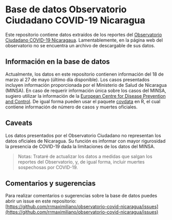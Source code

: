 # Base de datos Observatorio Ciudadano COVID-19 Nicaragua

Este repositorio contiene datos extraídos de los reportes del [Observatorio Ciudadano COVID-19 Nicaragaua](https://observatorioni.org). Lamentablemente, en la página web del observatorio no se encuentra un archivo de descargable de sus datos. 

## Información en la base de datos

Actualmente, los datos en este repositorio contienen información del 18 de marzo al 27 de mayo (último día disponible). Los casos presentados incluyen información proporcionada por el Ministerio de Salud de Nicaragua (MINSA). En caso de requerir información única sobre los casos del MINSA, sugiero utilizar la información de la [European Centre for Disease Prevention and Control](https://www.ecdc.europa.eu/). De igual forma pueden usar el paquete [covdata](https://kjhealy.github.io/covdata/) en R, el cual contiene información de número de casos y muertes oficiales.

## Caveats

Los datos presentados por el Observatorio Ciudadano no representan los datos oficiales de Nicaragua. Su función es informar con mayor rigurosidad la presencia de COVID-19 dada la limitaciones de los datos del MINSA. 

> Notas: Trataré de actualizar los datos a medidas que salgan los reportes del Observatorio, y, de igual forma, incluir muertes sospechosas por COVID-19.

## Comentarios y sugerencias

Para realizar comentarios o sugerencias sobre la base de datos puedes abrir un issue en este repositorio: [https://github.com/rrmaximiliano/observatorio-covid-nicaragua/issues](https://github.com/rrmaximiliano/observatorio-covid-nicaragua/issues)
